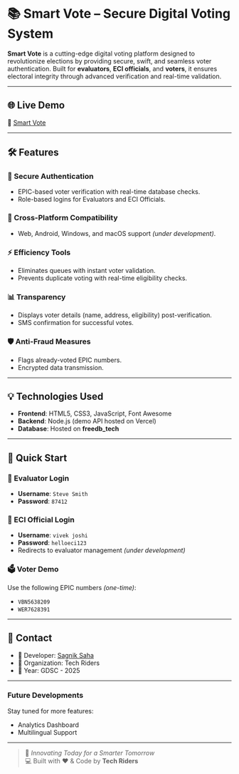 # 📚 Smart Vote – Secure Digital Voting System

**Smart Vote** is a cutting-edge digital voting platform designed to revolutionize elections by providing secure, swift, and seamless voter authentication. Built for **evaluators**, **ECI officials**, and **voters**, it ensures electoral integrity through advanced verification and real-time validation.

---

## 🌐 Live Demo
🔗 [Smart Vote](https://smartvoter.netlify.app)

---

## 🛠 Features

### 🔐 Secure Authentication
- EPIC-based voter verification with real-time database checks.
- Role-based logins for Evaluators and ECI Officials.

### 📲 Cross-Platform Compatibility
- Web, Android, Windows, and macOS support *(under development)*.

### ⚡ Efficiency Tools
- Eliminates queues with instant voter validation.
- Prevents duplicate voting with real-time eligibility checks.

### 📊 Transparency
- Displays voter details (name, address, eligibility) post-verification.
- SMS confirmation for successful votes.

### 🛡️ Anti-Fraud Measures
- Flags already-voted EPIC numbers.
- Encrypted data transmission.

---

## 💡 Technologies Used
- **Frontend**: HTML5, CSS3, JavaScript, Font Awesome  
- **Backend**: Node.js (demo API hosted on Vercel)  
- **Database**: Hosted on **freedb_tech**

---

## 🚀 Quick Start

### 🔐 Evaluator Login
- **Username**: `Steve Smith`  
- **Password**: `87412`  


### 🔐 ECI Official Login
- **Username**: `vivek joshi`  
- **Password**: `helloeci123`  
- Redirects to evaluator management *(under development)*

### 🗳️ Voter Demo
Use the following EPIC numbers *(one-time)*:
- `VBN5638209`
- `WER7628391`

---


## 📧 Contact

- 🔹 Developer: [Sagnik Saha](mailto:sahasagnik279@gmail.com)
- 🔹 Organization: Tech Riders
- 🔹 Year: GDSC - 2025

---


### Future Developments
Stay tuned for more features:
- Analytics Dashboard  
- Multilingual Support

--- 

> 🚀 *Innovating Today for a Smarter Tomorrow*  
> 💻 Built with ❤️ & Code by **Tech Riders**
